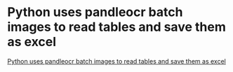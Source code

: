 # Python uses pandleocr batch images to read tables and save them as excel
[Python uses pandleocr batch images to read tables and save them as excel](https://aiwithcloud.com/2022/09/16/python_uses_pandleocr_batch_images_to_read_tables_and_save_them_as_excel/)